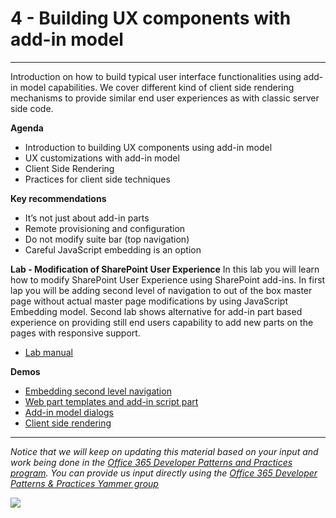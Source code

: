 # 4 - Building UX components with add-in model #

----------

Introduction on how to build typical user interface functionalities using add-in model capabilities. We cover different kind of client side rendering mechanisms to provide similar end user experiences as with classic server side code. 

**Agenda**
- Introduction to building UX components using add-in model
- UX customizations with add-in model
- Client Side Rendering
- Practices for client side techniques


**Key recommendations**
- It’s not just about add-in parts 
- Remote provisioning and configuration
- Do not modify suite bar (top navigation)
- Careful JavaScript embedding is an option

**Lab - Modification of SharePoint User Experience**
In this lab you will learn how to modify SharePoint User Experience using SharePoint add-ins. In first lap you will be adding second level of navigation to out of the box master page without actual master page modifications by using JavaScript Embedding model. Second lab shows alternative for add-in part based experience on providing still end users capability to add new parts on the pages with responsive support. 

- [Lab manual](Lab.md)

**Demos**
- [Embedding second level navigation](https://github.com/OfficeDev/PnP/tree/master/Samples/OD4B.NavLinksInjection)
- [Web part templates and add-in script part](https://github.com/OfficeDev/PnP/tree/master/Samples/Core.AppScriptPart)
- [Add-in model dialogs](https://github.com/OfficeDev/PnP/tree/master/Scenarios/Provisioning.SiteModifier)
- [Client side rendering](https://github.com/OfficeDev/PnP/tree/master/Samples/Branding.ClientSideRendering)

----------

*Notice that we will keep on updating this material based on your input and work being done in the [Office 365 Developer Patterns and Practices program](http://aka.ms/officedevpnp). You can provide us input directly using the [Office 365 Developer Patterns & Practices Yammer group](http://aka.ms/officedevpnpyammer)*

![](https://camo.githubusercontent.com/a732087ed949b0f2f84f5f02b8c79f1a9dd96f65/687474703a2f2f692e696d6775722e636f6d2f6c3031686876452e706e67)